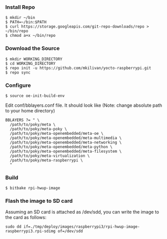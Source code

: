 ### Install Repo
```
$ mkdir ~/bin
$ PATH=~/bin:$PATH
$ curl https://storage.googleapis.com/git-repo-downloads/repo > ~/bin/repo
$ chmod a+x ~/bin/repo
```
### Download the Source
```
$ mkdir WORKING_DIRECTORY
$ cd WORKING_DIRECTORY
$ repo init -u https://github.com/mkilivan/yocto-raspberrypi.git
$ repo sync
```
### Configure
```
$ source oe-init-build-env 
```
Edit conf/bblayers.conf file. It should look like (Note: change absolute path to your home directory) 
```
BBLAYERS ?= " \
  /path/to/poky/meta \
  /path/to/poky/meta-poky \
  /path/to/poky/meta-openembedded/meta-oe \
  /path/to/poky/meta-openembedded/meta-multimedia \
  /path/to/poky/meta-openembedded/meta-networking \
  /path/to/poky/meta-openembedded/meta-python \
  /path/to/poky/meta-openembedded/meta-filesystem \
  /path/to/poky/meta-virtualization \
  /path/to/poky/meta-raspberrypi \
  "
```
### Build
```
$ bitbake rpi-hwup-image
````
### Flash the image to SD card
Assuming an SD card is attached as /dev/sdd, you can write the image to the card as follows:
```
sudo dd if=./tmp/deploy/images/raspberrypi3/rpi-hwup-image-raspberrypi3.rpi-sdimg of=/dev/sdd
```
